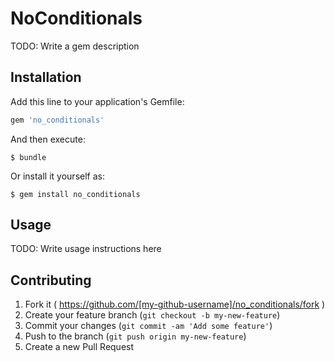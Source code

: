 # NoConditionals

TODO: Write a gem description

## Installation

Add this line to your application's Gemfile:

```ruby
gem 'no_conditionals'
```

And then execute:

    $ bundle

Or install it yourself as:

    $ gem install no_conditionals

## Usage

TODO: Write usage instructions here

## Contributing

1. Fork it ( https://github.com/[my-github-username]/no_conditionals/fork )
2. Create your feature branch (`git checkout -b my-new-feature`)
3. Commit your changes (`git commit -am 'Add some feature'`)
4. Push to the branch (`git push origin my-new-feature`)
5. Create a new Pull Request
